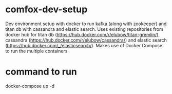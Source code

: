 # comfox-dev-setup
Dev environment setup with docker to run kafka (along with zookeeper) and titan db with cassandra and elastic search. Uses existing repositories from docker hub for titan db (https://hub.docker.com/r/elubow/titan-gremlin/), cassandra (https://hub.docker.com/r/elubow/cassandra/) and elastic search (https://hub.docker.com/_/elasticsearch/). Makes use of Docker Compose to run the multiple containers


# command to run
docker-compose up -d 


